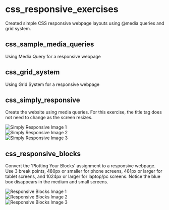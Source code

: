 # css_responsive_exercises
Created simple CSS responsive webpage layouts using @media queries and grid system.

## css_sample_media_queries  
Using Media Query for a responsive webpage



## css_grid_system  
Using Grid System for a responsive webpage


## css_simply_responsive
Create the website using media queries. For this exercise, the title tag does not need to change as the screen resizes.  

![Simply Responsive Image 1](https://raw.github.com//kirkcoy/css_responsive_exercises/css_simply_responsive/master/images/rwd-media-queries-1.png)  
![Simply Responsive Image 2](https://raw.github.com//kirkcoy/css_responsive_exercises/css_simply_responsive/master/images/rwd-media-queries-2.png)  
![Simply Responsive Image 3](https://raw.github.com//kirkcoy/css_responsive_exercises/css_simply_responsive/master/images/rwd-media-queries-3.png)



## css_responsive_blocks
Convert the 'Plotting Your Blocks' assignment to a responsive webpage. Use 3 break points, 480px or smaller for phone screens, 481px or larger for tablet screens, and 1024px or larger for laptop/pc screens. Notice the blue box disappears in the medium and small screens.  

![Responsive Blocks Image 1](https://raw.github.com//kirkcoy/css_responsive_exercises/css_responsive_blocks/master/images/rwd-responsive-blocks-1.png)  
![Responsive Blocks Image 2](https://raw.github.com//kirkcoy/css_responsive_exercises/css_responsive_blocks/master/images/rwd-responsive-blocks-2.png)  
![Responsive Blocks Image 3](https://raw.github.com//kirkcoy/css_responsive_exercises/css_responsive_blocks/master/images/rwd-responsive-blocks-3.png)



